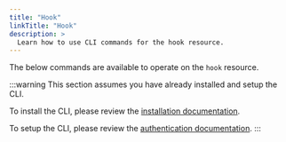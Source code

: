 ```yaml
---
title: "Hook"
linkTitle: "Hook"
description: >
  Learn how to use CLI commands for the hook resource.
---
```


The below commands are available to operate on the `hook` resource.

:::warning
This section assumes you have already installed and setup the CLI.

To install the CLI, please review the [installation documentation](/docs/reference/cli/install.md).

To setup the CLI, please review the [authentication documentation](/docs/reference/cli/authentication/).
:::
